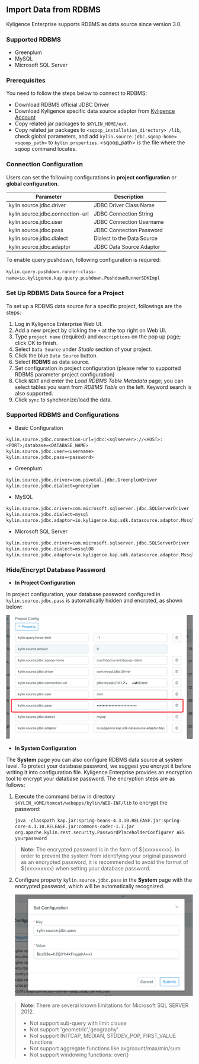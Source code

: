 ## Import Data from RDBMS

Kyligence Enterprise supports RDBMS as data source since version 3.0. 

### Supported RDBMS
- Greenplum
- MySQL
- Microsoft SQL Server

### Prerequisites

You need to follow the steps below to connect to RDBMS:

- Download RDBMS official JDBC Driver
- Download Kyligence specific data source adaptor from [Kyligence Account](http://download.kyligence.io/#/addons)
- Copy related jar packages to  `$KYLIN_HOME/ext`. 
- Copy related jar packages to `<sqoop_installation_directory> /lib`, check global parameters, and add `kylin.source.jdbc.sqoop-home=<sqoop_path>` to `kylin.properties`. <sqoop_path> is the file where the sqoop command locates.

### Connection Configuration

Users can set the following configurations in **project configuration** or **global configuration**.

| Parameter                        | Description                        |
| -------------------------------- | ---------------------------------- |
| kylin.source.jdbc.driver         | JDBC Driver Class Name             |
| kylin.source.jdbc.connection-url | JDBC Connection String             |
| kylin.source.jdbc.user           | JDBC Connection Username           |
| kylin.source.jdbc.pass           | JDBC Connection Password           |
| kylin.source.jdbc.dialect        | Dialect to the Data Source         |
| kylin.source.jdbc.adaptor        | JDBC Data Source Adaptor           |

To enable query pushdown, following configuration is required:

`kylin.query.pushdown.runner-class-name=io.kyligence.kap.query.pushdown.PushdownRunnerSDKImpl`

### Set Up RDBMS Data Source for a Project

To set up a RDBMS data source for a specific project, followings are the steps:

1. Log in Kyligence Enterprise Web UI.
2. Add a new project by clicking the `+` at the top right on Web UI. 
3. Type `project name` (required) and `descriptions` on the pop up page; click OK to finish.
4. Select `Data Source` under *Studio* section of your project.
5. Click the blue `Data Source` button.
6. Select **RDBMS** as data source.
7. Set configuration in project configuration (please refer to supported RDBMS parameter project configuration)
8. Click `NEXT` and enter the *Load RDBMS Table Metadata* page; you can select tables you want from *RDBMS Table* on the left. Keyword search is also supported.
9. Click `sync` to synchronize/load the data. 

### Supported RDBMS and Configurations

- Basic Configuration

```properties
kylin.source.jdbc.connection-url=jdbc:<sqlserver>://<HOST>:<PORT>;database=<DATABASE_NAME>
kylin.source.jdbc.user=<username>
kylin.source.jdbc.pass=<password> 
```

- Greenplum

```properties
kylin.source.jdbc.driver=com.pivotal.jdbc.GreenplumDriver
kylin.source.jdbc.dialect=greenplum
```

- MySQL

```properties
kylin.source.jdbc.driver=com.microsoft.sqlserver.jdbc.SQLServerDriver
kylin.source.jdbc.dialect=mysql
kylin.source.jdbc.adaptor=io.kyligence.kap.sdk.datasource.adaptor.MssqlAdaptor
```

- Microsoft SQL Server

```properties
kylin.source.jdbc.driver=com.microsoft.sqlserver.jdbc.SQLServerDriver
kylin.source.jdbc.dialect=mssql08
kylin.source.jdbc.adaptor=io.kyligence.kap.sdk.datasource.adaptor.Mssql08Adaptor
```



### Hide/Encrypt Database Password

* **In Project Configuration**

In project configuration, your database password configured in `kylin.source.jdbc.pass` is automatically hidden and encrpted, as shown below:

![](images/rdbms_project_pass.png)

* **In System Configuration**

The **System** page you can also configure RDBMS data source at system level. To protect your database password, we suggest you encrypt it before writing it into configuration file. Kyligence Enterprise provides an encryption tool to encrypt your database password. The encryption steps are as follows:

1. Execute the command below in directory `$KYLIN_HOME/tomcat/webapps/kylin/WEB-INF/lib` to encrypt the password:

   ```shell
   java -classpath kap.jar:spring-beans-4.3.10.RELEASE.jar:spring-core-4.3.10.RELEASE.jar:commons-codec-1.7.jar org.apache.kylin.rest.security.PasswordPlaceholderConfigurer AES yourpassword
   ```

> **Note:** The encrypted password is in the form of ${xxxxxxxxx}. In order to prevent the system from identifying your original password as an encrypted password, it is recommended to avoid the format of ${xxxxxxxxx} when setting your database password.



2. Configure property `kylin.source.jdbc.pass` in the **System** page with the encrypted password, which will be automatically recognized.

   ![](images/rdbms_system_pass.png)


> **Note:** There are several known limitations for Microsoft SQL SERVER 2012.
>
> - Not support sub-query with limit clause
> - Not support 'geometric','geography'
> - Not support INITCAP, MEDIAN, STDDEV_POP, FIRST_VALUE functions
> - Not support aggregate functions like avg/count/max/min/sum
> - Not support windowing functions: over()
